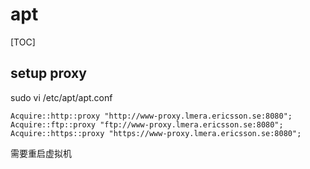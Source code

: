 # apt

[TOC]

## setup proxy

sudo vi /etc/apt/apt.conf
```
Acquire::http::proxy "http://www-proxy.lmera.ericsson.se:8080";
Acquire::ftp::proxy "ftp://www-proxy.lmera.ericsson.se:8080";
Acquire::https::proxy "https://www-proxy.lmera.ericsson.se:8080";
```
需要重启虚拟机